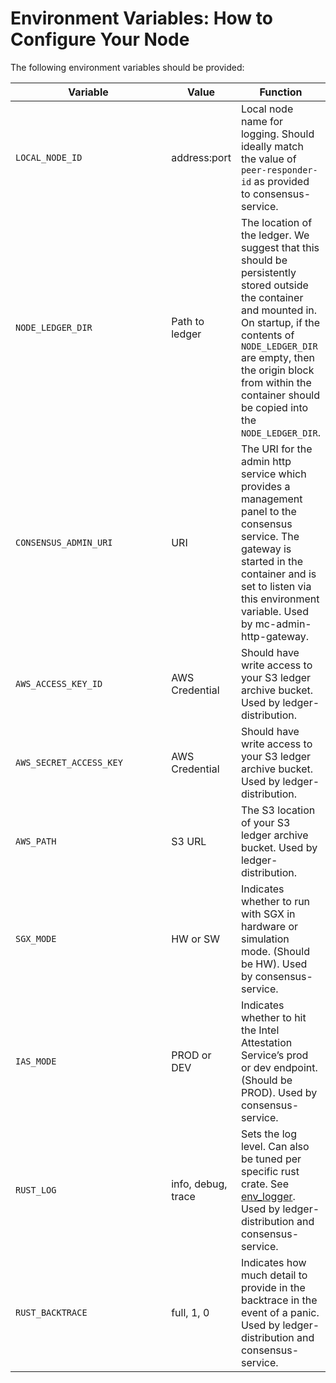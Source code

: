# Environment Variables: How to Configure Your Node

The following environment variables should be provided:

<table><thead><tr><th width="260.3333333333333">Variable</th><th>Value</th><th>Function</th></tr></thead><tbody><tr><td><code>LOCAL_NODE_ID</code></td><td>address:port</td><td>Local node name for logging. Should ideally match the value of <code>peer-responder-id</code> as provided to consensus-service.</td></tr><tr><td><code>NODE_LEDGER_DIR</code></td><td>Path to ledger</td><td>The location of the ledger. We suggest that this should be persistently stored outside the container and mounted in. On startup, if the contents of <code>NODE_LEDGER_DIR</code> are empty, then the origin block from within the container should be copied into the <code>NODE_LEDGER_DIR</code>.</td></tr><tr><td><code>CONSENSUS_ADMIN_URI</code></td><td>URI</td><td>The URI for the admin http service which provides a management panel to the consensus service. The gateway is started in the container and is set to listen via this environment variable. Used by mc-admin-http-gateway.</td></tr><tr><td><code>AWS_ACCESS_KEY_ID</code></td><td>AWS Credential</td><td>Should have write access to your S3 ledger archive bucket. Used by ledger-distribution.</td></tr><tr><td><code>AWS_SECRET_ACCESS_KEY</code></td><td>AWS Credential</td><td>Should have write access to your S3 ledger archive bucket. Used by ledger-distribution.</td></tr><tr><td><code>AWS_PATH</code></td><td>S3 URL</td><td>The S3 location of your S3 ledger archive bucket. Used by ledger-distribution.</td></tr><tr><td><code>SGX_MODE</code></td><td>HW or SW</td><td>Indicates whether to run with SGX in hardware or simulation mode. (Should be HW). Used by consensus-service.</td></tr><tr><td><code>IAS_MODE</code></td><td>PROD or DEV</td><td>Indicates whether to hit the Intel Attestation Service’s prod or dev endpoint. (Should be PROD). Used by consensus-service.</td></tr><tr><td><code>RUST_LOG</code></td><td>info, debug, trace</td><td>Sets the log level. Can also be tuned per specific rust crate. See <a href="https://docs.rs/env_logger/0.7.1/env_logger/">env_logger</a>. Used by ledger-distribution and consensus-service.</td></tr><tr><td><code>RUST_BACKTRACE</code></td><td>full, 1, 0</td><td>Indicates how much detail to provide in the backtrace in the event of a panic. Used by ledger-distribution and consensus-service.</td></tr></tbody></table>

